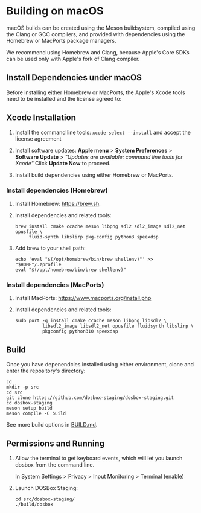 # Building on macOS

macOS builds can be created using the Meson buildsystem, compiled using
the Clang or GCC compilers, and provided with dependencies using the Homebrew
or MacPorts package managers.

We recommend using Homebrew and Clang, because Apple's Core SDKs can be
used only with Apple's fork of Clang compiler.


## Install Dependencies under macOS

Before installing either Homebrew or MacPorts, the Apple's Xcode tools need
to be installed and the license agreed to:


## Xcode Installation

1. Install the command line tools: `xcode-select --install`
    and accept the license agreement

2. Install software updates:
    **Apple menu** >
    **System Preferences** >
    **Software Update** >
    *"Updates are available: command line tools for Xcode"*
    Click **Update Now** to proceed.

3. Install build dependencies using either Homebrew or MacPorts.

### Install dependencies (Homebrew)

1. Install Homebrew: <https://brew.sh>.
2. Install dependencies and related tools:

    ``` shell
    brew install cmake ccache meson libpng sdl2 sdl2_image sdl2_net opusfile \
         fluid-synth libslirp pkg-config python3 speexdsp
    ```

3. Add brew to your shell path:

    ``` shell
    echo 'eval "$(/opt/homebrew/bin/brew shellenv)"' >> "$HOME"/.zprofile
    eval "$(/opt/homebrew/bin/brew shellenv)"
    ```

### Install dependencies (MacPorts)

1. Install MacPorts: <https://www.macports.org/install.php>
2. Install dependencies and related tools:

    ``` shell
    sudo port -q install cmake ccache meson libpng libsdl2 \
              libsdl2_image libsdl2_net opusfile fluidsynth libslirp \
              pkgconfig python310 speexdsp
    ```

## Build

Once you have depenendcies installed using either environment, clone and
enter the repository's directory:

``` shell
cd
mkdir -p src
cd src
git clone https://github.com/dosbox-staging/dosbox-staging.git
cd dosbox-staging
meson setup build
meson compile -C build
```

See more build options in [BUILD.md](/BUILD.md).


## Permissions and Running

1. Allow the terminal to get keyboard events, which will let you
   launch dosbox from the command line.

    In System Settings > Privacy > Input Monitoring > Terminal (enable)

2. Launch DOSBox Staging:

    ``` shell
    cd src/dosbox-staging/
    ./build/dosbox
    ```
